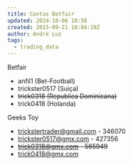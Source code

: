 ```yaml
---
title: Contas Betfair
updated: 2024-10-06 10:50
created: 2015-09-21 18:04:19Z
author: André Luz
tags:
  - trading_data
---
```


Betfair

- anfil1 (Bet-Football)
- trickster0517 (Suiça)
- <s>trick0318 (Republica Dominicana)</s>
- trick0418 (Holanda)

Geeks Toy

- trickstertrader@gmail.com - 346070
- trickster0517@gmx.com - 427356
- <s>trick0318@gmx.com - 565949</s>
- trick0418@gmx.com